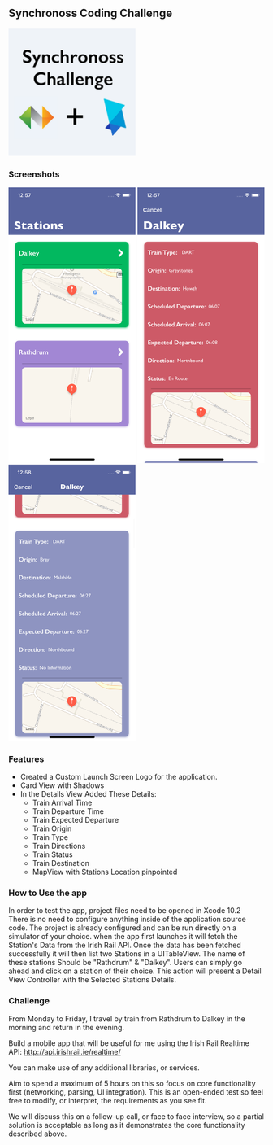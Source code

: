 ## Synchronoss Coding Challenge

<img src="https://raw.githubusercontent.com/afnanm1999/synchronoss-coding-challenge/master/logo/SynchronossCodingChallengeIcon/ios/iTunesArtwork%403x.png" width="250">

### Screenshots

<img src="https://raw.githubusercontent.com/afnanm1999/synchronoss-coding-challenge/master/Screenshots/img1.png" width="250"> <img src="https://raw.githubusercontent.com/afnanm1999/synchronoss-coding-challenge/master/Screenshots/img2.png" width="250"> <img src="https://raw.githubusercontent.com/afnanm1999/synchronoss-coding-challenge/master/Screenshots/Simulator%20Screen%20Shot%20-%20iPhone%20Xs%20-%202019-04-15%20at%2000.58.04.png" width="250">

### Features

- Created a Custom Launch Screen Logo for the application.
- Card View with Shadows
- In the Details View Added These Details:
    - Train Arrival Time
    - Train Departure Time
    - Train Expected Departure
    - Train Origin
    - Train Type
    - Train Directions
    - Train Status
    - Train Destination
    - MapView with Stations Location pinpointed
  
### How to Use the app

In order to test the app, project files need to be opened in Xcode 10.2<br/>
There is no need to configure anything inside of the application source code. The project is already configured and can be run directly on a simulator of your choice. when the app first launches it will fetch the Station's Data from the Irish Rail API. Once the data has been fetched successfully it will then list two Stations in a UITableView. The name of these stations Should be "Rathdrum" & "Dalkey". Users can simply go ahead and click on a station of their choice. This action will present a Detail View Controller with the Selected Stations Details.



### Challenge

From Monday to Friday, I travel by train from Rathdrum to Dalkey in the morning and return in the evening.

Build a mobile app that will be useful for me using the Irish Rail Realtime API: http://api.irishrail.ie/realtime/

You can make use of any additional libraries, or services.

Aim to spend a maximum of 5 hours on this so focus on core functionality first (networking, parsing, UI integration). This is an open-ended test so feel free to modify, or interpret, the requirements as you see fit.

We will discuss this on a follow-up call, or face to face interview, so a partial solution is acceptable as long as it demonstrates the core functionality described above.
